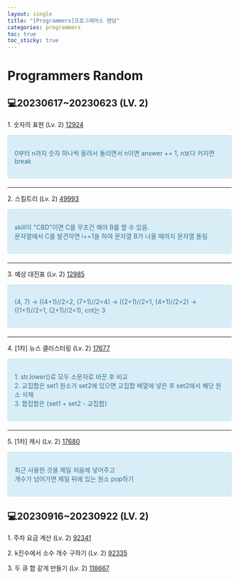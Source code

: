 ```yaml
---
layout: single
title: "[Programmers]프로그래머스 랜덤"
categories: programmers
toc: true
toc_sticky: true
---
```


# Programmers Random

## 💻20230617~20230623 (LV. 2)

1\. 숫자의 표현 (Lv. 2) [12924](https://school.programmers.co.kr/learn/courses/30/lessons/12924)

<div style="padding: 15px; border: 1px solid transparent; border-color: transparent; margin-bottom: 20px; border-radius: 4px; color: #31708f; background-color: #d9edf7; border-color: #bce8f1;">
  <p>
    0부터 n까지 숫자 하나씩 올려서 돌리면서 n이면 answer += 1, n보다 커지면 break
  </p>
</div>

<script src="https://gist.github.com/chlwlstlf/65d70ac9f6ca69771d7e206e9eb2e468.js"></script>

---

2\. 스킬트리 (Lv. 2) [49993](https://school.programmers.co.kr/learn/courses/30/lessons/49993)

<div style="padding: 15px; border: 1px solid transparent; border-color: transparent; margin-bottom: 20px; border-radius: 4px; color: #31708f; background-color: #d9edf7; border-color: #bce8f1;">
  <p>
    <div>skill이 "CBD"이면 C를 무조건 해야 B를 할 수 있음.</div>
    <div>문자열에서 C를 발견하면 i+=1을 하여 문자열 B가 나올 때까지 문자열 돌림</div>
  </p>
</div>

<script src="https://gist.github.com/chlwlstlf/535662ee6dfc7e0b6da385fc9c6fb367.js"></script>

---

3\. 예상 대진표 (Lv. 2) [12985](https://school.programmers.co.kr/learn/courses/30/lessons/12985)

<div style="padding: 15px; border: 1px solid transparent; border-color: transparent; margin-bottom: 20px; border-radius: 4px; color: #31708f; background-color: #d9edf7; border-color: #bce8f1;">
  <p>
    (4, 7) → ((4+1)//2=2, (7+1)//2=4) → ((2+1)//2=1, (4+1)//2=2) → ((1+1)//2=1, (2+1)//2=1), cnt는 3
  </p>
</div>

<script src="https://gist.github.com/chlwlstlf/c9244301fa440ec3bf81c6c678d0cbc1.js"></script>

---

4\. [1차] 뉴스 클러스터링 (Lv. 2) [17677](https://school.programmers.co.kr/learn/courses/30/lessons/17677)

<div style="padding: 15px; border: 1px solid transparent; border-color: transparent; margin-bottom: 20px; border-radius: 4px; color: #31708f; background-color: #d9edf7; border-color: #bce8f1;">
  <p>
    <div>1. str.lower()로 모두 소문자로 바꾼 후 비교</div>
    <div>2. 교집합은 set1 원소가 set2에 있으면 교집합 배열에 넣은 후 set2에서 해당 원소 삭제</div>
    <div>3. 합집합은 {set1 + set2 - 교집합}</div>
  </p>
</div>

<script src="https://gist.github.com/chlwlstlf/13252a57f4a28939f6330436b3bc5269.js"></script>

---

5\. [1차] 캐시 (Lv. 2) [17680](https://school.programmers.co.kr/learn/courses/30/lessons/17680)

<div style="padding: 15px; border: 1px solid transparent; border-color: transparent; margin-bottom: 20px; border-radius: 4px; color: #31708f; background-color: #d9edf7; border-color: #bce8f1;">
  <p>
    <div>최근 사용한 것을 제일 처음에 넣어주고</div>
    <div>개수가 넘어가면 제일 뒤에 있는 원소 pop하기</div>
  </p>
</div>

<script src="https://gist.github.com/chlwlstlf/370418e9cc729518d400238da1c6a185.js"></script>

## 💻20230916~20230922 (LV. 2)

1\. 주차 요금 계산 (Lv. 2) [92341](https://school.programmers.co.kr/learn/courses/30/lessons/92341)

2\. k진수에서 소수 개수 구하기 (Lv. 2) [92335](https://school.programmers.co.kr/learn/courses/30/lessons/92335)

3\. 두 큐 합 같게 만들기 (Lv. 2) [118667](https://school.programmers.co.kr/learn/courses/30/lessons/118667)
